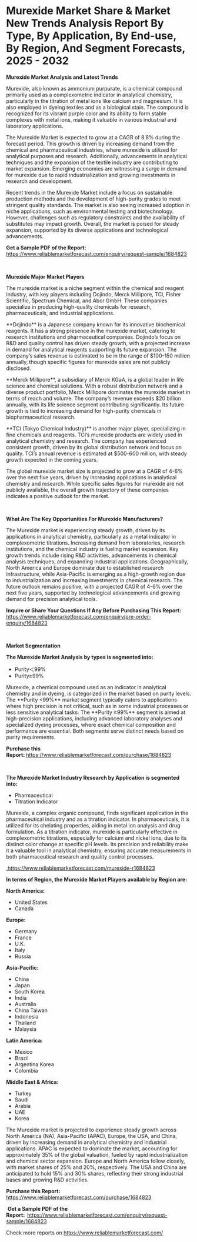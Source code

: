 <p><h1>Murexide Market Share & Market New Trends Analysis Report By Type, By Application, By End-use, By Region, And Segment Forecasts, 2025 - 2032</h1></p><p><strong>Murexide Market Analysis and Latest Trends</strong></p>
<p><p>Murexide, also known as ammonium purpurate, is a chemical compound primarily used as a complexometric indicator in analytical chemistry, particularly in the titration of metal ions like calcium and magnesium. It is also employed in dyeing textiles and as a biological stain. The compound is recognized for its vibrant purple color and its ability to form stable complexes with metal ions, making it valuable in various industrial and laboratory applications.</p><p>The Murexide Market is expected to grow at a CAGR of 8.8% during the forecast period. This growth is driven by increasing demand from the chemical and pharmaceutical industries, where murexide is utilized for analytical purposes and research. Additionally, advancements in analytical techniques and the expansion of the textile industry are contributing to market expansion. Emerging economies are witnessing a surge in demand for murexide due to rapid industrialization and growing investments in research and development.</p><p>Recent trends in the Murexide Market include a focus on sustainable production methods and the development of high-purity grades to meet stringent quality standards. The market is also seeing increased adoption in niche applications, such as environmental testing and biotechnology. However, challenges such as regulatory constraints and the availability of substitutes may impact growth. Overall, the market is poised for steady expansion, supported by its diverse applications and technological advancements.</p></p>
<p><strong>Get a Sample PDF of the Report:&nbsp;</strong> <a href="https://www.reliablemarketforecast.com/enquiry/request-sample/1684823?utm_campaign=2101&utm_medium=2&utm_source=Github&utm_content=ia&utm_term=26012025&utm_id=murexide">https://www.reliablemarketforecast.com/enquiry/request-sample/1684823</a></p>
<p>&nbsp;</p>
<p><strong>Murexide Major Market Players</strong></p>
<p><p>The murexide market is a niche segment within the chemical and reagent industry, with key players including Dojindo, Merck Millipore, TCI, Fisher Scientific, Spectrum Chemical, and Abcr GmbH. These companies specialize in producing high-quality chemicals for research, pharmaceuticals, and industrial applications.</p><p>**Dojindo** is a Japanese company known for its innovative biochemical reagents. It has a strong presence in the murexide market, catering to research institutions and pharmaceutical companies. Dojindo’s focus on R&D and quality control has driven steady growth, with a projected increase in demand for analytical reagents supporting its future expansion. The company’s sales revenue is estimated to be in the range of $100-150 million annually, though specific figures for murexide sales are not publicly disclosed.</p><p>**Merck Millipore**, a subsidiary of Merck KGaA, is a global leader in life science and chemical solutions. With a robust distribution network and a diverse product portfolio, Merck Millipore dominates the murexide market in terms of reach and volume. The company’s revenue exceeds $20 billion annually, with its life science segment contributing significantly. Its future growth is tied to increasing demand for high-purity chemicals in biopharmaceutical research.</p><p>**TCI (Tokyo Chemical Industry)** is another major player, specializing in fine chemicals and reagents. TCI’s murexide products are widely used in analytical chemistry and research. The company has experienced consistent growth, driven by its global distribution network and focus on quality. TCI’s annual revenue is estimated at $500-600 million, with steady growth expected in the coming years.</p><p>The global murexide market size is projected to grow at a CAGR of 4-6% over the next five years, driven by increasing applications in analytical chemistry and research. While specific sales figures for murexide are not publicly available, the overall growth trajectory of these companies indicates a positive outlook for the market.</p></p>
<p>&nbsp;</p>
<p><strong>What Are The Key Opportunities For Murexide Manufacturers?</strong></p>
<p><p>The Murexide market is experiencing steady growth, driven by its applications in analytical chemistry, particularly as a metal indicator in complexometric titrations. Increasing demand from laboratories, research institutions, and the chemical industry is fueling market expansion. Key growth trends include rising R&D activities, advancements in chemical analysis techniques, and expanding industrial applications. Geographically, North America and Europe dominate due to established research infrastructure, while Asia-Pacific is emerging as a high-growth region due to industrialization and increasing investments in chemical research. The future outlook remains positive, with a projected CAGR of 4-6% over the next five years, supported by technological advancements and growing demand for precision analytical tools.</p></p>
<p><strong>Inquire or Share Your Questions If Any Before Purchasing This Report:</strong> <a href="https://www.reliablemarketforecast.com/enquiry/pre-order-enquiry/1684823?utm_campaign=2101&utm_medium=2&utm_source=Github&utm_content=ia&utm_term=26012025&utm_id=murexide">https://www.reliablemarketforecast.com/enquiry/pre-order-enquiry/1684823</a></p>
<p>&nbsp;</p>
<p><strong>Market Segmentation</strong></p>
<p><strong>The Murexide Market Analysis by types is segmented into:</strong></p>
<p><ul><li>Purity＜99%</li><li>Purity≥99%</li></ul></p>
<p><p>Murexide, a chemical compound used as an indicator in analytical chemistry and in dyeing, is categorized in the market based on purity levels. The **Purity <99%** market segment typically caters to applications where high precision is not critical, such as in some industrial processes or less sensitive analytical tasks. The **Purity ≥99%** segment is aimed at high-precision applications, including advanced laboratory analyses and specialized dyeing processes, where exact chemical composition and performance are essential. Both segments serve distinct needs based on purity requirements.</p></p>
<p><strong>Purchase this Report:&nbsp;</strong><a href="https://www.reliablemarketforecast.com/purchase/1684823?utm_campaign=2101&utm_medium=2&utm_source=Github&utm_content=ia&utm_term=26012025&utm_id=murexide">https://www.reliablemarketforecast.com/purchase/1684823</a></p>
<p>&nbsp;</p>
<p><strong>The Murexide Market Industry Research by Application is segmented into:</strong></p>
<p><ul><li>Pharmaceutical</li><li>Titration Indicator</li></ul></p>
<p><p>Murexide, a complex organic compound, finds significant application in the pharmaceutical industry and as a titration indicator. In pharmaceuticals, it is utilized for its chelating properties, aiding in metal ion analysis and drug formulation. As a titration indicator, murexide is particularly effective in complexometric titrations, especially for calcium and nickel ions, due to its distinct color change at specific pH levels. Its precision and reliability make it a valuable tool in analytical chemistry, ensuring accurate measurements in both pharmaceutical research and quality control processes.</p></p>
<p><a href="https://www.reliablemarketforecast.com/murexide-r1684823?utm_campaign=2101&utm_medium=2&utm_source=Github&utm_content=ia&utm_term=26012025&utm_id=murexide">&nbsp;https://www.reliablemarketforecast.com/murexide-r1684823</a></p>
<p><strong>In terms of Region, the Murexide Market Players available by Region are:</strong></p>
<p>
    <p> <strong> North America: </strong>
        <ul>
            <li>United States</li>
            <li>Canada</li>
        </ul>
        </p> 
    <p> <strong> Europe: </strong>
        <ul>
            <li>Germany</li>
            <li>France</li>
            <li>U.K.</li>
            <li>Italy</li>
            <li>Russia</li>
        </ul>
        </p> 
    <p> <strong> Asia-Pacific: </strong>
        <ul>
            <li>China</li>
            <li>Japan</li>
            <li>South Korea</li>
            <li>India</li>
            <li>Australia</li>
            <li>China Taiwan</li>
            <li>Indonesia</li>
            <li>Thailand</li>
            <li>Malaysia</li>
        </ul>
        </p> 
    <p> <strong> Latin America: </strong>
        <ul>
            <li>Mexico</li>
            <li>Brazil</li>
            <li>Argentina Korea</li>
            <li>Colombia</li>
        </ul>
        </p> 
    <p> <strong> Middle East & Africa: </strong>
        <ul>
            <li>Turkey</li>
            <li>Saudi</li>
            <li>Arabia</li>
            <li>UAE</li>
            <li>Korea</li>
        </ul>
    </p>
    </p>
<p><p>The Murexide market is projected to experience steady growth across North America (NA), Asia-Pacific (APAC), Europe, the USA, and China, driven by increasing demand in analytical chemistry and industrial applications. APAC is expected to dominate the market, accounting for approximately 35% of the global valuation, fueled by rapid industrialization and chemical sector expansion. Europe and North America follow closely, with market shares of 25% and 20%, respectively. The USA and China are anticipated to hold 15% and 30% shares, reflecting their strong industrial bases and growing R&D activities.</p></p>
<p><strong>Purchase this Report: </strong><a href="https://www.reliablemarketforecast.com/purchase/1684823?utm_campaign=2101&utm_medium=2&utm_source=Github&utm_content=ia&utm_term=26012025&utm_id=murexide">https://www.reliablemarketforecast.com/purchase/1684823</a></p>
<p>&nbsp;<strong>Get a Sample PDF of the Report:&nbsp;&nbsp;</strong><a href="https://www.reliablemarketforecast.com/enquiry/request-sample/1684823?utm_campaign=2101&utm_medium=2&utm_source=Github&utm_content=ia&utm_term=26012025&utm_id=murexide">https://www.reliablemarketforecast.com/enquiry/request-sample/1684823</a></p>
<p><strong></strong></p>
<p>Check more reports on <a href="https://www.reliablemarketforecast.com/?utm_campaign=2101&utm_medium=2&utm_source=Github&utm_content=ia&utm_term=26012025&utm_id=murexide">https://www.reliablemarketforecast.com/</a></p>